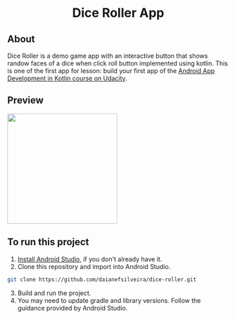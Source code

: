 <h1 align="center"> Dice Roller App </h1>

## About
Dice Roller is a demo game app with an interactive button that shows randow faces of a dice when click roll button implemented using kotlin.
This is one of the first app for lesson: build your first app of the [Android App Development in Kotlin course on Udacity](https://www.udacity.com/course/developing-android-apps-with-kotlin--ud9012).

## Preview
<img src="https://user-images.githubusercontent.com/83470427/190475151-b460fc25-3b5d-49bc-bb78-554e80f972a2.jpeg" width="250">

## To run this project  
1. [Install Android Studio](https://developer.android.com/studio/install.html), if you don't already have it.  
2. Clone this repository and import into Android Studio.  
```sh
git clone https://github.com/daianefsilveira/dice-roller.git
```  
3. Build and run the project.  
4. You may need to update gradle and library versions. Follow the guidance provided by Android Studio.

